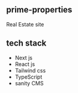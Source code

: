 ## prime-properties

Real Estate site

## tech stack

 * Next js
 * React js
 * Tailwind css
 * TypeScript 
 * sanity CMS

 
